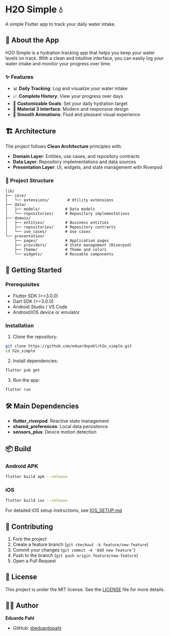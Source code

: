 # H2O Simple 💧

A simple Flutter app to track your daily water intake.

## 📱 About the App

H2O Simple is a hydration tracking app that helps you keep your water levels on track. With a clean and intuitive interface, you can easily log your water intake and monitor your progress over time.

### ✨ Features

- 📊 **Daily Tracking**: Log and visualize your water intake
- 📈 **Complete History**: View your progress over days
- 🎯 **Customizable Goals**: Set your daily hydration target
- 📱 **Material 3 Interface**: Modern and responsive design
- 🌊 **Smooth Animations**: Fluid and pleasant visual experience

## 🏗️ Architecture

The project follows **Clean Architecture** principles with:

- **Domain Layer**: Entities, use cases, and repository contracts
- **Data Layer**: Repository implementations and data sources
- **Presentation Layer**: UI, widgets, and state management with Riverpod

### 📁 Project Structure

```
lib/
├── core/
│   └── extensions/        # Utility extensions
├── data/
│   ├── models/           # Data models
│   └── repositories/     # Repository implementations
├── domain/
│   ├── entities/         # Business entities
│   ├── repositories/     # Repository contracts
│   └── use_cases/        # Use cases
└── presentation/
    ├── pages/            # Application pages
    ├── providers/        # State management (Riverpod)
    ├── theme/            # Theme and colors
    └── widgets/          # Reusable components
```

## 🚀 Getting Started

### Prerequisites

- Flutter SDK (>=3.0.0)
- Dart SDK (>=3.0.0)
- Android Studio / VS Code
- Android/iOS device or emulator

### Installation

1. Clone the repository:
```bash
git clone https://github.com/eduardopahl/h2o_simple.git
cd h2o_simple
```

2. Install dependencies:
```bash
flutter pub get
```

3. Run the app:
```bash
flutter run
```

## 🛠️ Main Dependencies

- **flutter_riverpod**: Reactive state management
- **shared_preferences**: Local data persistence
- **sensors_plus**: Device motion detection

## 📦 Build

### Android APK
```bash
flutter build apk --release
```

### iOS
```bash
flutter build ios --release
```

For detailed iOS setup instructions, see [IOS_SETUP.md](IOS_SETUP.md)

## 🤝 Contributing

1. Fork the project
2. Create a feature branch (`git checkout -b feature/new-feature`)
3. Commit your changes (`git commit -m 'Add new feature'`)
4. Push to the branch (`git push origin feature/new-feature`)
5. Open a Pull Request

## 📝 License

This project is under the MIT license. See the [LICENSE](LICENSE) file for more details.

## 👨‍💻 Author

**Eduardo Pahl**
- GitHub: [@eduardopahl](https://github.com/eduardopahl)
